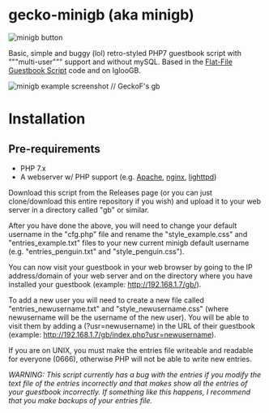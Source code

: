 # gecko-minigb (aka minigb)

![minigb button](https://github.com/ThatRoboticFish/minigb/blob/main/img/minigb.gif?raw=true)

Basic, simple and buggy (lol) retro-styled PHP7 guestbook script with """multi-user""" support and without mySQL. Based in the [Flat-File Guestbook Script](https://github.com/taufik-nurrohman/flat-file-guestbook) code and on IglooGB.

![minigb example screenshot // GeckoF's gb](https://geckof.dimension.sh/img/misc/2022-12-27_181517.png)

# Installation

## Pre-requirements

* PHP 7.x
* A webserver w/ PHP support (e.g. [Apache](https://httpd.apache.org/), [nginx](https://nginx.org/), [lighttpd](https://lighttpd.net/))

Download this script from the Releases page (or you can just clone/download this entire repository if you wish) and upload it to your web server in a directory called "gb" or similar.

After you have done the above, you will need to change your default username in the "cfg.php" file and rename the "style_example.css" and "entries_example.txt" files to your new current minigb default username (e.g. "entries_penguin.txt" and "style_penguin.css").

You can now visit your guestbook in your web browser by going to the IP address/domain of your web server and on the directory where you have installed your guestbook (example: http://192.168.1.7/gb/).

To add a new user you will need to create a new file called "entries_newusername.txt" and "style_newusername.css" (where newusername will be the username of the new user). You will be able to visit them by adding a (?usr=newusername) in the URL of their guestbook (example: http://192.168.1.7/gb/index.php?usr=newusername).

If you are on UNIX, you must make the entries file writeable and readable for everyone (0666), otherwise PHP will not be able to write new entries.

*WARNING: This script currently has a bug with the entries if you modify the text file of the entries incorrectly and that makes show all the entries of your guestbook incorrectly. If something like this happens, I recommend that you make backups of your entries file.*

